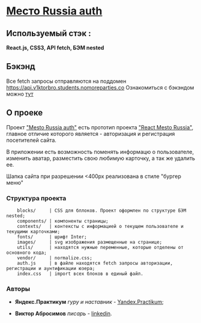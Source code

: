 # [Место Russia auth](https://v1ktorbro.students.nomoreparties.co/)

## Используемый стэк :

**React.js, CSS3, API fetch, БЭМ nested**

## Бэкэнд
Все fetch запросы отправляются на поддомен https://api.v1ktorbro.students.nomoreparties.co
Ознакомиться с бэкэндом можно [тут](https://github.com/v1ktorbro/react-mesto-api-full)

## О проеке

Проект ["Mesto Russia auth"](https://v1ktorbro.students.nomoreparties.co/) есть прототип проекта ["React Mesto Russia"](https://v1ktorbro.github.io/mesto-react/index.html), главное отличие которого является - авторизация и регистрация посетителей сайта.

В приложении есть возможность поменять информацю о пользователе, изменить аватар, разместить свою любимую карточку, а так же удалить ее.

Шапка сайта при разрешении <400px реализована в стиле "бургер меню"

### Структура проекта

        blocks/     | CSS для бллоков. Проект оформлен по структуре БЭМ nested;
        components/ | компоненты страницы;
        contexts/   | контексты с информацией о текущем пользователе и текущими карточками;
        fonts/      | шрифт Inter;
        images/     | svg изображения размещенные на странице;
        utils/      | находятся нужные переменные, которые отделены от основного кода;
        vendor/     | normalize.css;
        auth.js     | в файле находятся fetch запросы авторизации, регистрации и аунтификации юзера;
        index.css   | import всех блоков в единый файл.


### Авторы

* **Яндекс.Практикум** *гуру и наставник* - [Yandex.Practikum](https://praktikum.yandex.ru);

* **Виктор Абросимов** *писарь* - [linkedin](https://www.linkedin.com/in/victor-abrosimov-631b6b1a4/).
